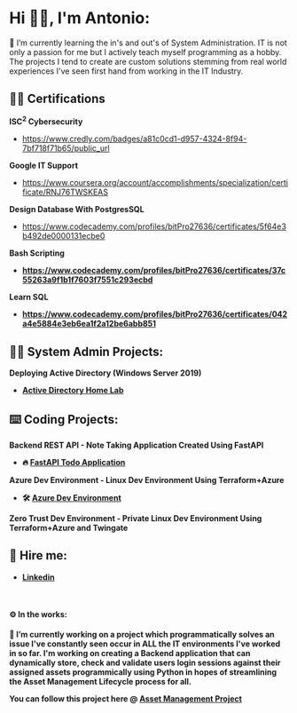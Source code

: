 <h1>Hi 👋🏻, I'm Antonio: <br/></h1>

🌱 I’m currently learning the in's and out's of System Administration. IT is not only a passion for me but I actively teach myself programming as a hobby. The projects I tend to create are custom solutions stemming from real world experiences I've seen first hand from working in the IT Industry.

<h2>👨‍🎓 Certifications</h2>

<b>ISC<sup>2</sup> Cybersecurity</b>
  - https://www.credly.com/badges/a81c0cd1-d957-4324-8f94-7bf718f71b65/public_url

<b>Google IT Support</b>
  - https://www.coursera.org/account/accomplishments/specialization/certificate/RNJ76TWSKEAS

<b>Design Database With PostgresSQL</b>
  - https://www.codecademy.com/profiles/bitPro27636/certificates/5f64e3b492de0000131ecbe0

<b>Bash Scripting<b>
  - https://www.codecademy.com/profiles/bitPro27636/certificates/37c55263a9f1b1f7603f7551c293ecbd

<b>Learn SQL<b>
  - https://www.codecademy.com/profiles/bitPro27636/certificates/042a4e5884e3eb6ea1f2a12be6abb851

<h2>👨‍💻 System Admin Projects:</h2>

<b>Deploying Active Directory (Windows Server 2019)</b>
  - [Active Directory Home Lab](https://github.com/AntonioTanco/ActiveDirectoryLab/tree/main)

<h2>⌨️ Coding Projects:</h2>

<b>Backend REST API - Note Taking Application Created Using FastAPI</b>
  - 🔥 [FastAPI Todo Application](https://github.com/AntonioTanco/FastAPI---TODO-Application)

<b>Azure Dev Environment - Linux Dev Environment Using Terraform+Azure</b>
  - 🛠️ [Azure Dev Environment](https://github.com/AntonioTanco/Terraform-Dev-Environment---Azure/tree/main)

<b>Zero Trust Dev Environment - Private Linux Dev Environment Using Terraform+Azure and Twingate</b>

<h2> 🤳 Hire me:</h2>

  - [Linkedin](https://www.linkedin.com/in/antonio-tanco-a74959175/)

</br>
<h4> ⚙️ In the works:</h4>

🔭 I’m currently working on a project which programmatically solves an issue I've constantly seen occur in ALL the IT environments I've worked in so far. I'm working on creating a Backend application that can dynamically store, check and validate users login sessions against their assigned assets programmically using Python in hopes of streamlining the Asset Management Lifecycle process for all.

You can follow this project here @ [Asset Management Project](https://github.com/AntonioTanco/asset-management-project)
<!--
**AntonioTanco/AntonioTanco** is a ✨ _special_ ✨ repository because its `README.md` (this file) appears on your GitHub profile.

Here are some ideas to get you started:

- 🔭 I’m currently working on ...
- 🌱 I’m currently learning ...
- 👯 I’m looking to collaborate on ...
- 🤔 I’m looking for help with ...
- 💬 Ask me about ...
- 📫 How to reach me: ...
- 😄 Pronouns: ...
- ⚡ Fun fact: ...
-->
